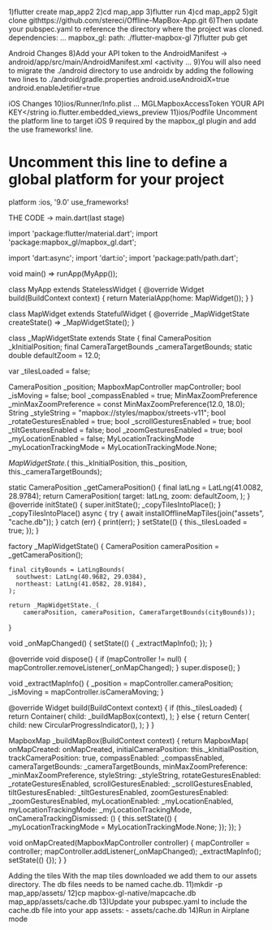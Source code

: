 
1)flutter create map_app2
2)cd map_app
3)flutter run
4)cd map_app2
5)git clone githttps://github.com/stereci/Offline-MapBox-App.git
6)Then update your pubspec.yaml to reference the directory where the project was cloned.
dependencies:
  ...
  mapbox_gl:
    path: ./flutter-mapbox-gl
7)flutter pub get

Android Changes
8)Add your API token to the AndroidManifest -> android/app/src/main/AndroidManifest.xml
<application
    android:name="io.flutter.app.FlutterApplication"
    android:label="map_app"
    android:icon="@mipmap/ic_launcher">    <meta-data android:name="com.mapbox.token"
        android:value="YOUR API KEY" />    <activity
    ...
</application>
9)You will also need to migrate the ./android directory to use androidx by adding the following two lines to ./android/gradle.properties
android.useAndroidX=true
android.enableJetifier=true

iOS Changes
10)ios/Runner/Info.plist
<plist version="1.0">
<dict>
    ...
    <key>MGLMapboxAccessToken</key>
    <string>YOUR API KEY</string
    <key>io.flutter.embedded_views_preview</key>
    <true/>
</dict>
</plist>
11)ios/Podfile
Uncomment the platform line to target iOS 9 required by the mapbox_gl plugin and add the use frameworks! line.
# Uncomment this line to define a global platform for your project
platform :ios, '9.0'
use_frameworks!

THE CODE -> main.dart(last stage)

import 'package:flutter/material.dart';
import 'package:mapbox_gl/mapbox_gl.dart';

import 'dart:async';
import 'dart:io';
import 'package:path/path.dart';

void main() => runApp(MyApp());

class MyApp extends StatelessWidget {
  @override
  Widget build(BuildContext context) {
    return MaterialApp(home: MapWidget());
  }
}

class MapWidget extends StatefulWidget {
  @override
  _MapWidgetState createState() => _MapWidgetState();
}

class _MapWidgetState extends State<MapWidget> {
  final CameraPosition _kInitialPosition;
  final CameraTargetBounds _cameraTargetBounds;
  static double defaultZoom = 12.0;

  var _tilesLoaded = false;

  CameraPosition _position;
  MapboxMapController mapController;
  bool _isMoving = false;
  bool _compassEnabled = true;
  MinMaxZoomPreference _minMaxZoomPreference =
  const MinMaxZoomPreference(12.0, 18.0);
  String _styleString = "mapbox://styles/mapbox/streets-v11";
  bool _rotateGesturesEnabled = true;
  bool _scrollGesturesEnabled = true;
  bool _tiltGesturesEnabled = false;
  bool _zoomGesturesEnabled = true;
  bool _myLocationEnabled = false;
  MyLocationTrackingMode _myLocationTrackingMode = MyLocationTrackingMode.None;

  _MapWidgetState._(
      this._kInitialPosition, this._position, this._cameraTargetBounds);

  static CameraPosition _getCameraPosition() {
    final latLng = LatLng(41.0082, 28.9784);
    return CameraPosition(
      target: latLng,
      zoom: defaultZoom,
    );
  }
  @override
  initState() {
    super.initState();
    _copyTilesIntoPlace();
  }  _copyTilesIntoPlace() async {
    try {
      await installOfflineMapTiles(join("assets", "cache.db"));
    } catch (err) {
      print(err);
    }    setState(() {
      this._tilesLoaded = true;
    });
  }

  factory _MapWidgetState() {
    CameraPosition cameraPosition = _getCameraPosition();

    final cityBounds = LatLngBounds(
      southwest: LatLng(40.9682, 29.0384),
      northeast: LatLng(41.0582, 28.9184),
    );

    return _MapWidgetState._(
        cameraPosition, cameraPosition, CameraTargetBounds(cityBounds));
  }

  void _onMapChanged() {
    setState(() {
      _extractMapInfo();
    });
  }

  @override
  void dispose() {
    if (mapController != null) {
      mapController.removeListener(_onMapChanged);
    }
    super.dispose();
  }

  void _extractMapInfo() {
    _position = mapController.cameraPosition;
    _isMoving = mapController.isCameraMoving;
  }

  @override
  Widget build(BuildContext context) {
    if (this._tilesLoaded) {
      return Container(
        child: _buildMapBox(context),
      );
    } else {
      return Center(
        child: new CircularProgressIndicator(),
      );
    }
  }

  MapboxMap _buildMapBox(BuildContext context) {
    return MapboxMap(
        onMapCreated: onMapCreated,
        initialCameraPosition: this._kInitialPosition,
        trackCameraPosition: true,
        compassEnabled: _compassEnabled,
        cameraTargetBounds: _cameraTargetBounds,
        minMaxZoomPreference: _minMaxZoomPreference,
        styleString: _styleString,
        rotateGesturesEnabled: _rotateGesturesEnabled,
        scrollGesturesEnabled: _scrollGesturesEnabled,
        tiltGesturesEnabled: _tiltGesturesEnabled,
        zoomGesturesEnabled: _zoomGesturesEnabled,
        myLocationEnabled: _myLocationEnabled,
        myLocationTrackingMode: _myLocationTrackingMode,
        onCameraTrackingDismissed: () {
          this.setState(() {
            _myLocationTrackingMode = MyLocationTrackingMode.None;
          });
        });
  }

  void onMapCreated(MapboxMapController controller) {
    mapController = controller;
    mapController.addListener(_onMapChanged);
    _extractMapInfo();
    setState(() {});
  }
}

Adding the tiles
With the map tiles downloaded we add them to our assets directory. The db files needs to be named cache.db.
11)mkdir -p map_app/assets/
12)cp mapbox-gl-native/mapcache.db map_app/assets/cache.db
13)Update your pubspec.yaml to include the cache.db file into your app
assets:
    - assets/cache.db
14)Run in Airplane mode
